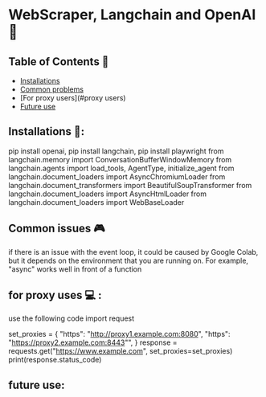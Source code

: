 # WebScraper, Langchain and OpenAI 🥇
## Table of Contents 🤖
- [Installations](#installations)
- [Common problems](#problems)
- [For proxy users](#proxy users)
- [Future use](#Future)
## Installations 🤖:
pip install openai,
pip install langchain,
pip install playwright
from langchain.memory import ConversationBufferWindowMemory
from langchain.agents import load_tools, AgentType, initialize_agent
from langchain.document_loaders import AsyncChromiumLoader
from langchain.document_transformers import BeautifulSoupTransformer
from langchain.document_loaders import AsyncHtmlLoader
from langchain.document_loaders import WebBaseLoader

## Common issues 🎮
if there is an issue with the event loop, it could be caused by Google Colab, but it depends on the environment that you are running on.
For example, "async" works well in front of a function

## for proxy uses 💻 :
use the following code 
import request 

set_proxies = {
"https": "http://proxy1.example.com:8080",
"https": "https://proxy2.example.com:8443"",
}
response = requests.get("https://www.example.com", set_proxies=set_proxies)
print(response.status_code)



## future use: 
 
